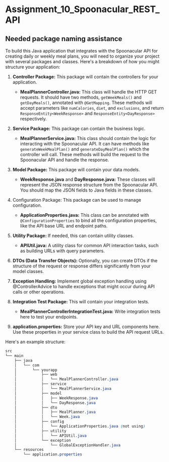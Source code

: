 # Assignment_10_Spoonacular_REST_API

## Needed package naming assistance 

To build this Java application that integrates with the Spoonacular API for creating daily or weekly meal plans, you will need to organize your project with several packages and classes. Here's a breakdown of how you might structure your application:

1. **Controller Package:** This package will contain the controllers for your application.

   - **MealPlannerController.java:** This class will handle the HTTP GET requests. It should have two methods, `getWeekMeals()` and `getDayMeals()`, annotated with `@GetMapping`. These methods will accept parameters like `numCalories`, `diet`, and `exclusions`, and return `ResponseEntity<WeekResponse>` and `ResponseEntity<DayResponse>` respectively.

 
2. **Service Package:** This package can contain the business logic.

   -  **MealPlannerService.java:** This class should contain the logic for interacting with the Spoonacular API. It can have methods like `generateWeekMealPlan()` and `generateDayMealPlan()` which the controller will call. These methods will build the request to the Spoonacular API and handle the response.


3. **Model Package:** This package will contain your data models.

   - **WeekResponse.java** and **DayResponse.java:** These classes will represent the JSON response structure from the Spoonacular API. You should map the JSON fields to Java fields in these classes.


4. Configuration Package: This package can be used to manage configuration.

   - **ApplicationProperties.java:** This class can be annotated with `@ConfigurationProperties` to bind all the configuration properties, like the API base URL and endpoint paths.


5. **Utility Package:** If needed, this can contain utility classes.

   - **APIUtil.java:** A utility class for common API interaction tasks, such as building URLs with query parameters.


6. **DTOs (Data Transfer Objects):** Optionally, you can create DTOs if the structure of the request or response differs significantly from your model classes.


7. **Exception Handling:** Implement global exception handling using @ControllerAdvice to handle exceptions that might occur during API calls or other operations.


8. **Integration Test Package:** This will contain your integration tests.
   - **MealPlannerControllerIntegrationTest.java:** Write integration tests here to test your endpoints.


9. **application.properties:** Store your API key and URL components here. Use these properties in your service class to build the API request URLs.

Here's an example structure:
```CSS
src
└── main
    ├── java
    │   └── com
    │       └── yourapp
    │           ├── web
    │           │   └── MealPlannerController.java
    │           ├── service
    │           │   └── MealPlannerService.java
    │           ├── model
    │           │   ├── WeekResponse.java
    │           │   └── DayResponse.java
    │           ├── dto
    │           │   ├── MealPlanner.java
    │           │   └── Week.java
    │           ├── config
    │           │   └── ApplicationProperties.java (not using)
    │           ├── utility
    │           │   └── APIUtil.java
    │           └── exception
    │               └── GlobalExceptionHandler.java
    └── resources
        └── application.properties

```